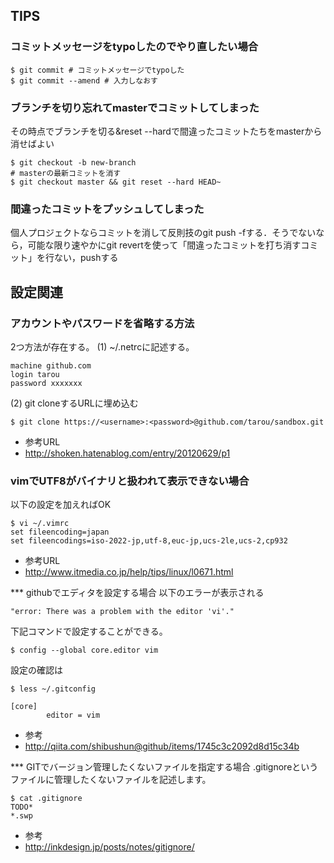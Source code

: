 
## TIPS

### コミットメッセージをtypoしたのでやり直したい場合
```
$ git commit # コミットメッセージでtypoした
$ git commit --amend # 入力しなおす
```

### ブランチを切り忘れてmasterでコミットしてしまった
その時点でブランチを切る&reset --hardで間違ったコミットたちをmasterから消せばよい
```
$ git checkout -b new-branch
# masterの最新コミットを消す
$ git checkout master && git reset --hard HEAD~
```

### 間違ったコミットをプッシュしてしまった
個人プロジェクトならコミットを消して反則技のgit push -fする．そうでないなら，可能な限り速やかにgit revertを使って「間違ったコミットを打ち消すコミット」を行ない，pushする


## 設定関連
### アカウントや️パスワードを省略する方法
2つ方法が存在する。
(1) ~/.netrcに記述する。
```
machine github.com
login tarou
password xxxxxxx
```

(2) git cloneするURLに埋め込む
```
$ git clone https://<username>:<password>@github.com/tarou/sandbox.git
```

- 参考URL
 - http://shoken.hatenablog.com/entry/20120629/p1

### vimでUTF8がバイナリと扱われて表示できない場合
以下の設定を加えればOK
```
$ vi ~/.vimrc
set fileencoding=japan
set fileencodings=iso-2022-jp,utf-8,euc-jp,ucs-2le,ucs-2,cp932 
```

- 参考URL
 - http://www.itmedia.co.jp/help/tips/linux/l0671.html

*** githubでエディタを設定する場合
以下のエラーが表示される
```
"error: There was a problem with the editor 'vi'."
```

下記コマンドで設定することができる。
```
$ config --global core.editor vim
```

設定の確認は

```
$ less ~/.gitconfig

[core]
        editor = vim
```

- 参考
 - http://qiita.com/shibushun@github/items/1745c3c2092d8d15c34b

*** GITでバージョン管理したくないファイルを指定する場合
.gitignoreというファイルに管理したくないファイルを記述します。

```
$ cat .gitignore
TODO*
*.swp
```

- 参考
 - http://inkdesign.jp/posts/notes/gitignore/
